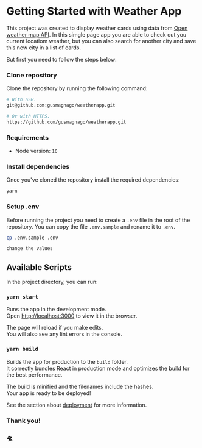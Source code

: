 # Getting Started with Weather App

This project was created to display weather cards using data from [Open weather map API](https://openweathermap.org/).
In this simgle page app you are able to check out you current locatiom weather, but you can also search for another city and save this new city in a list of cards.

But first you need to follow the steps below:

### Clone repository

Clone the repository by running the following command:

```sh
# With SSH.
git@github.com:gusmagnago/weatherapp.git

# Or with HTTPS.
https://github.com/gusmagnago/weatherapp.git
```

### Requirements

- Node version: `16`

### Install dependencies

Once you've cloned the repository install the required dependencies:

```sh
yarn
```

### Setup .env

Before running the project you need to create a `.env` file in the root of the
repository. You can copy the file `.env.sample` and rename it to
`.env`.

```sh
cp .env.sample .env
```

`change the values`

## Available Scripts

In the project directory, you can run:

### `yarn start`

Runs the app in the development mode.\
Open [http://localhost:3000](http://localhost:3000) to view it in the browser.

The page will reload if you make edits.\
You will also see any lint errors in the console.

### `yarn build`

Builds the app for production to the `build` folder.\
It correctly bundles React in production mode and optimizes the build for the best performance.

The build is minified and the filenames include the hashes.\
Your app is ready to be deployed!

See the section about [deployment](https://facebook.github.io/create-react-app/docs/deployment) for more information.

### Thank you!

### 🛸
